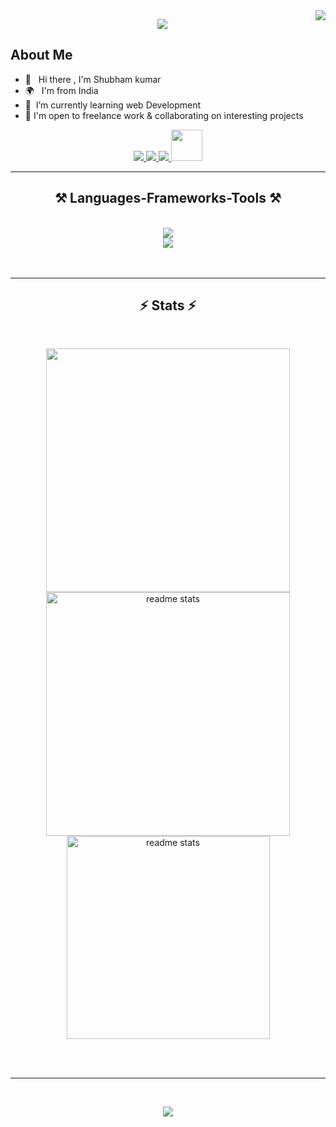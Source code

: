 
<img align="right" src="https://visitor-badge.laobi.icu/badge?page_id=Shubh4in.Shubh4in" />
<p align="center">
    <img src="https://readme-typing-svg.herokuapp.com?size=30&duration=5001&color=ff721b&vCenter=true&center=true&width=460&lines=Hi+There!+👋;+I'm+shubham+kumar;+software+engineer;" </p>


## About Me 
*  👋 &nbsp; Hi there , I'm Shubham kumar
*  🌍 &nbsp; I'm from India
*  🧠  &nbsp;I’m currently learning web Development
*  🤝  I'm open to freelance work & collaborating on interesting projects


<div align="center"> 
  <a href="mailto:Shubhamshreyash360@gmail.com">
     <img src="https://img.shields.io/badge/-Shubhamshreyash360@gmail.com-FF721B?logo=gmail&logoColor=white&style=for-the-badge"/>
  </a>
  <a href="https://www.linkedin.com/in/shubham-kumar-084925215/" target="_blank">
     <img src="https://img.shields.io/badge/Shubham-kumar-0077B5?style=for-the-badge&logo=linkedin&logoColor=white" target="_blank" />
  </a>
   <a href="https://twitter.com/Mr_helpless_" target="_blank">
    <img src="https://img.shields.io/badge/-@shubham_poddar-FF721B?logo=twitter&logoColor=white&style=for-the-badge"/>
  </a>
  <a href="https://www.codechef.com/users/shubhamkumar08">
<img src="https://cdn.codechef.com/sites/all/themes/abessive/cc-logo.png"height="50"/>
      
  </a>
</div>

 <hr/>
 <h2 align="center">⚒️ Languages-Frameworks-Tools ⚒️</h2>
<br/>
<div align="center">
    <img src="https://skillicons.dev/icons?i=react,bootstrap,html,css,vscode,github,git" />
    <br>
    <img src="https://skillicons.dev/icons?i=nodejs,java,php,javascript,express,mongodb" />
</div>
<br><br>
<hr/>

<h2 align="center">⚡ Stats ⚡</h2>
<br>
<p align=center>
  <img width=390 src="http://github-readme-streak-stats.herokuapp.com?user=Shubh4in&theme=prussian&hide_border=true&date_format=n%2Fj%5B%2FY%5D&background=000&currStreakLabel=FF721B&fire=FF721B&stroke=white&dates=white&currStreakNum=DDDDDD&ring=FF721B&sideNums=FF721B&sideLabels=FF721B">
  <img width=390 src="https://github-readme-stats.vercel.app/api?username=Shubh4in&count_private=true&show_icons=true&theme=react&rank_icon=github&border_radius=10" alt="readme stats" />

   <br>
    <img  width=325 src="https://github-readme-stats.vercel.app/api/top-langs/?username=Shubh4in&theme=dark&hide_border=false&include_all_commits=false&count_private=false&layout=compact"  alt="readme stats"  />
</p>

<br/><br/>

<hr/>

<br/>
<p align="center">
    <img src="https://readme-typing-svg.herokuapp.com?size=30&duration=5001&color=ff721b&vCenter=true&center=true&width=460&lines=Thanks+for+visit!+🤝:" </p>
